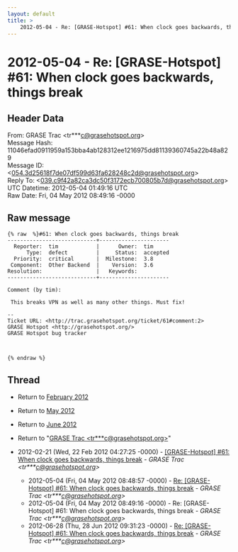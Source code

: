 ```yaml
---
layout: default
title: >
    2012-05-04 - Re: [GRASE-Hotspot] #61: When clock goes backwards, things break
---
```


# 2012-05-04 - Re: [GRASE-Hotspot] #61: When clock goes backwards, things break

## Header Data

From: GRASE Trac \<tr***c@grasehotspot.org\><br>
Message Hash: 11046efad0911959a153bba4ab128312ee1216975dd81139360745a22b48a829<br>
Message ID: \<054.3d25618f7de07df599d63fa628248c2d@grasehotspot.org\><br>
Reply To: \<039.c9f42a82ca3dc50f3172ecb700805b7d@grasehotspot.org\><br>
UTC Datetime: 2012-05-04 01:49:16 UTC<br>
Raw Date: Fri, 04 May 2012 08:49:16 -0000<br>

## Raw message

```
{% raw  %}#61: When clock goes backwards, things break
----------------------------+----------------------
  Reporter:  tim            |      Owner:  tim
      Type:  defect         |     Status:  accepted
  Priority:  critical       |  Milestone:  3.8
 Component:  Other Backend  |    Version:  3.6
Resolution:                 |   Keywords:
----------------------------+----------------------

Comment (by tim):

 This breaks VPN as well as many other things. Must fix!

-- 
Ticket URL: <http://trac.grasehotspot.org/ticket/61#comment:2>
GRASE Hotspot <http://grasehotspot.org/>
GRASE Hotspot bug tracker



{% endraw %}
```

## Thread

+ Return to [February 2012](/archive/2012/02)
+ Return to [May 2012](/archive/2012/05)
+ Return to [June 2012](/archive/2012/06)

+ Return to "[GRASE Trac <tr***c<span>@</span>grasehotspot.org>](/authors/tr___c_at_grasehotspot_org)"

+ 2012-02-21 (Wed, 22 Feb 2012 04:27:25 -0000) - [[GRASE-Hotspot]  #61: When clock goes backwards, things break](/archive/2012/02/55b0a2581d85d08fe26b9e6d28bd52e041c42179ab20a44ae0ed3a1c9b27cb03) - _GRASE Trac \<tr***c@grasehotspot.org\>_
  + 2012-05-04 (Fri, 04 May 2012 08:48:57 -0000) - [Re: [GRASE-Hotspot] #61: When clock goes backwards, things break](/archive/2012/05/0558af4f4341140489c5b08e97d02e71ca45d9eb3c46d6721155642302aeee59) - _GRASE Trac \<tr***c@grasehotspot.org\>_
  + 2012-05-04 (Fri, 04 May 2012 08:49:16 -0000) - Re: [GRASE-Hotspot] #61: When clock goes backwards, things break - _GRASE Trac \<tr***c@grasehotspot.org\>_
  + 2012-06-28 (Thu, 28 Jun 2012 09:31:23 -0000) - [Re: [GRASE-Hotspot] #61: When clock goes backwards, things break](/archive/2012/06/431be5ecbaa85147b50c93d522facbfbcecfe4dd25c6976bab7753852b34703c) - _GRASE Trac \<tr***c@grasehotspot.org\>_

